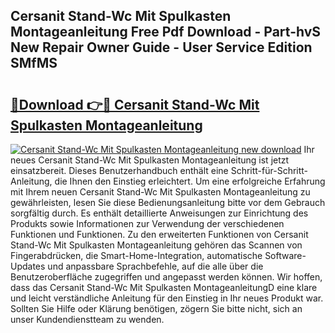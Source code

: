## Cersanit Stand-Wc Mit Spulkasten Montageanleitung Free Pdf Download - Part-hvS New Repair Owner Guide - User Service Edition SMfMS

# <h2><a href="http://df88adq.blite.top/?on=Cersanit+Stand-Wc+Mit+Spulkasten+Montageanleitung">🔗Download 👉🔴 Cersanit Stand-Wc Mit Spulkasten Montageanleitung</a></h2>

[![Cersanit Stand-Wc Mit Spulkasten Montageanleitung new download](https://i.imgur.com/lujVjoI.png)](http://df88adq.blite.top/?on=Cersanit+Stand-Wc+Mit+Spulkasten+Montageanleitung)
Ihr neues Cersanit Stand-Wc Mit Spulkasten Montageanleitung ist jetzt einsatzbereit. Dieses Benutzerhandbuch enthält eine Schritt-für-Schritt-Anleitung, die Ihnen den Einstieg erleichtert. Um eine erfolgreiche Erfahrung mit Ihrem neuen Cersanit Stand-Wc Mit Spulkasten Montageanleitung zu gewährleisten, lesen Sie diese Bedienungsanleitung bitte vor dem Gebrauch sorgfältig durch. Es enthält detaillierte Anweisungen zur Einrichtung des Produkts sowie Informationen zur Verwendung der verschiedenen Funktionen und Funktionen. Zu den erweiterten Funktionen von Cersanit Stand-Wc Mit Spulkasten Montageanleitung gehören das Scannen von Fingerabdrücken, die Smart-Home-Integration, automatische Software-Updates und anpassbare Sprachbefehle, auf die alle über die Benutzeroberfläche zugegriffen und angepasst werden können. Wir hoffen, dass das Cersanit Stand-Wc Mit Spulkasten MontageanleitungD eine klare und leicht verständliche Anleitung für den Einstieg in Ihr neues Produkt war. Sollten Sie Hilfe oder Klärung benötigen, zögern Sie bitte nicht, sich an unser Kundendienstteam zu wenden.
